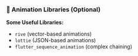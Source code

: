 ### 🎨 Animation Libraries (Optional)

**Some Useful Libraries:**

- `rive` (vector-based animations)
- `lottie` (JSON-based animations)
- `flutter_sequence_animation` (complex chaining)
